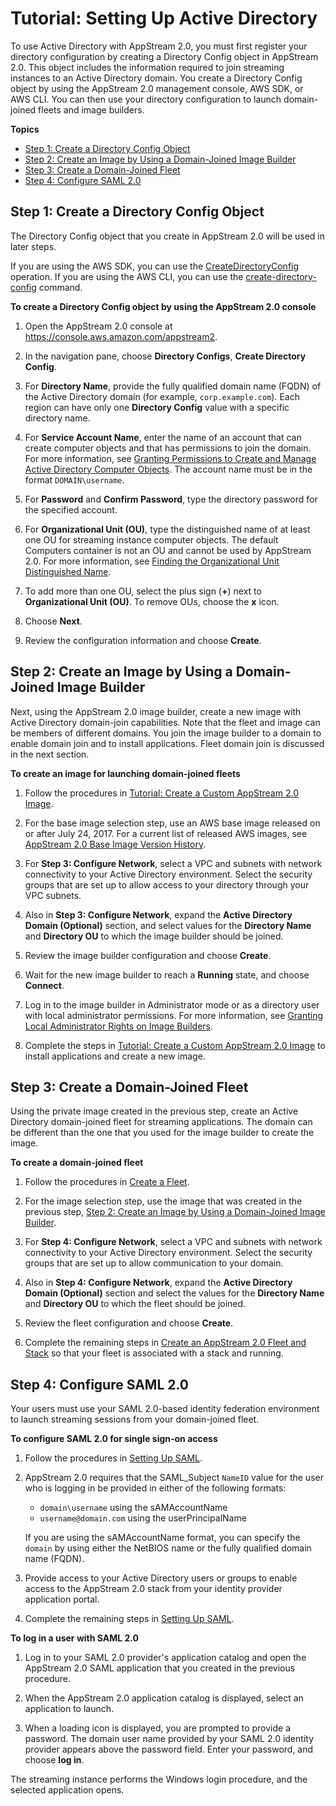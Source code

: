 # Tutorial: Setting Up Active Directory<a name="active-directory-directory-setup"></a>

To use Active Directory with AppStream 2\.0, you must first register your directory configuration by creating a Directory Config object in AppStream 2\.0\. This object includes the information required to join streaming instances to an Active Directory domain\. You create a Directory Config object by using the AppStream 2\.0 management console, AWS SDK, or AWS CLI\. You can then use your directory configuration to launch domain\-joined fleets and image builders\. 

**Topics**
+ [Step 1: Create a Directory Config Object](#active-directory-setup-config)
+ [Step 2: Create an Image by Using a Domain\-Joined Image Builder](#active-directory-setup-image-builder)
+ [Step 3: Create a Domain\-Joined Fleet](#active-directory-setup-fleet)
+ [Step 4: Configure SAML 2\.0](#active-directory-setup-saml)

## Step 1: Create a Directory Config Object<a name="active-directory-setup-config"></a>

The Directory Config object that you create in AppStream 2\.0 will be used in later steps\.

If you are using the AWS SDK, you can use the [CreateDirectoryConfig](https://docs.aws.amazon.com/appstream2/latest/APIReference/API_CreateDirectoryConfig.html) operation\. If you are using the AWS CLI, you can use the [create\-directory\-config](https://docs.aws.amazon.com/cli/latest/reference/appstream/create-directory-config.html) command\.

**To create a Directory Config object by using the AppStream 2\.0 console**

1. Open the AppStream 2\.0 console at [https://console\.aws\.amazon\.com/appstream2](https://console.aws.amazon.com/appstream2)\.

1. In the navigation pane, choose **Directory Configs**, **Create Directory Config**\.

1. For **Directory Name**, provide the fully qualified domain name \(FQDN\) of the Active Directory domain \(for example, `corp.example.com`\)\. Each region can have only one **Directory Config** value with a specific directory name\.

1. For **Service Account Name**, enter the name of an account that can create computer objects and that has permissions to join the domain\. For more information, see [Granting Permissions to Create and Manage Active Directory Computer Objects](active-directory-admin.md#active-directory-permissions)\. The account name must be in the format `DOMAIN\username`\.

1. For **Password** and **Confirm Password**, type the directory password for the specified account\.

1. For **Organizational Unit \(OU\)**, type the distinguished name of at least one OU for streaming instance computer objects\. The default Computers container is not an OU and cannot be used by AppStream 2\.0\. For more information, see [Finding the Organizational Unit Distinguished Name](active-directory-admin.md#active-directory-oudn)\.

1. To add more than one OU, select the plus sign \(**\+**\) next to **Organizational Unit \(OU\)**\. To remove OUs, choose the **x** icon\.

1. Choose **Next**\.

1. Review the configuration information and choose **Create**\.

## Step 2: Create an Image by Using a Domain\-Joined Image Builder<a name="active-directory-setup-image-builder"></a>

Next, using the AppStream 2\.0 image builder, create a new image with Active Directory domain\-join capabilities\. Note that the fleet and image can be members of different domains\. You join the image builder to a domain to enable domain join and to install applications\. Fleet domain join is discussed in the next section\.

**To create an image for launching domain\-joined fleets**

1. Follow the procedures in [Tutorial: Create a Custom AppStream 2\.0 Image](tutorial-image-builder.md)\.

1. For the base image selection step, use an AWS base image released on or after July 24, 2017\. For a current list of released AWS images, see [AppStream 2\.0 Base Image Version History](base-image-version-history.md)\.

1. For **Step 3: Configure Network**, select a VPC and subnets with network connectivity to your Active Directory environment\. Select the security groups that are set up to allow access to your directory through your VPC subnets\.

1. Also in **Step 3: Configure Network**, expand the **Active Directory Domain \(Optional\)** section, and select values for the **Directory Name** and **Directory OU** to which the image builder should be joined\.

1. Review the image builder configuration and choose **Create**\.

1. Wait for the new image builder to reach a **Running** state, and choose **Connect**\.

1. Log in to the image builder in Administrator mode or as a directory user with local administrator permissions\. For more information, see [Granting Local Administrator Rights on Image Builders](active-directory-admin.md#active-directory-image-builder-local-admin)\.

1. Complete the steps in [Tutorial: Create a Custom AppStream 2\.0 Image](tutorial-image-builder.md) to install applications and create a new image\.

## Step 3: Create a Domain\-Joined Fleet<a name="active-directory-setup-fleet"></a>

Using the private image created in the previous step, create an Active Directory domain\-joined fleet for streaming applications\. The domain can be different than the one that you used for the image builder to create the image\.

**To create a domain\-joined fleet**

1. Follow the procedures in [Create a Fleet](set-up-stacks-fleets.md#set-up-stacks-fleets-create)\.

1. For the image selection step, use the image that was created in the previous step, [Step 2: Create an Image by Using a Domain\-Joined Image Builder](#active-directory-setup-image-builder)\.

1. For **Step 4: Configure Network**, select a VPC and subnets with network connectivity to your Active Directory environment\. Select the security groups that are set up to allow communication to your domain\.

1. Also in **Step 4: Configure Network**, expand the **Active Directory Domain \(Optional\)** section and select the values for the **Directory Name** and **Directory OU** to which the fleet should be joined\.

1. Review the fleet configuration and choose **Create**\.

1. Complete the remaining steps in [Create an AppStream 2\.0 Fleet and Stack](set-up-stacks-fleets.md) so that your fleet is associated with a stack and running\.

## Step 4: Configure SAML 2\.0<a name="active-directory-setup-saml"></a>

Your users must use your SAML 2\.0\-based identity federation environment to launch streaming sessions from your domain\-joined fleet\.

**To configure SAML 2\.0 for single sign\-on access**

1. Follow the procedures in [Setting Up SAML](external-identity-providers-setting-up-saml.md)\.

1. AppStream 2\.0 requires that the SAML\_Subject `NameID` value for the user who is logging in be provided in either of the following formats:
   + `domain\username` using the sAMAccountName
   + `username@domain.com` using the userPrincipalName

   If you are using the sAMAccountName format, you can specify the `domain` by using either the NetBIOS name or the fully qualified domain name \(FQDN\)\.

1. Provide access to your Active Directory users or groups to enable access to the AppStream 2\.0 stack from your identity provider application portal\.

1. Complete the remaining steps in [Setting Up SAML](external-identity-providers-setting-up-saml.md)\.

**To log in a user with SAML 2\.0**

1. Log in to your SAML 2\.0 provider's application catalog and open the AppStream 2\.0 SAML application that you created in the previous procedure\.

1. When the AppStream 2\.0 application catalog is displayed, select an application to launch\.

1. When a loading icon is displayed, you are prompted to provide a password\. The domain user name provided by your SAML 2\.0 identity provider appears above the password field\. Enter your password, and choose **log in**\.

The streaming instance performs the Windows login procedure, and the selected application opens\.